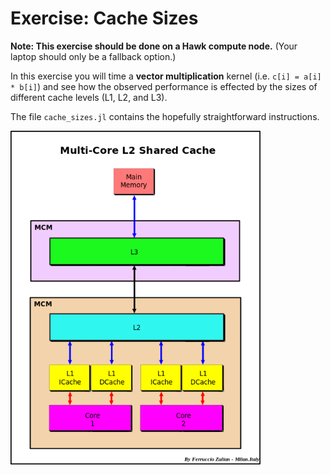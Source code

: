 # Exercise: Cache Sizes

**Note: This exercise should be done on a Hawk compute node.** (Your laptop should only be a fallback option.)

In this exercise you will time a **vector multiplication** kernel (i.e. `c[i] = a[i] * b[i]`) and see how the observed performance is effected by the sizes of different cache levels (L1, L2, and L3).

The file `cache_sizes.jl` contains the hopefully straightforward instructions.

<img src="../../../imgs/memory_hierarchy.png" width=400px>
